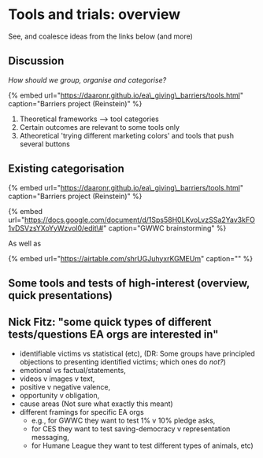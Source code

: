 # Tools and trials: overview

See, and coalesce ideas from the links below \(and more\)

## Discussion

_How should we group, organise and categorise?_

{% embed url="https://daaronr.github.io/ea\_giving\_barriers/tools.html" caption="Barriers project \(Reinstein\)" %}

1. Theoretical frameworks --&gt; tool categories
2. Certain outcomes are relevant to some tools only
3. Atheoretical 'trying different marketing colors' and tools that push several buttons

## Existing categorisation

{% embed url="https://daaronr.github.io/ea\_giving\_barriers/tools.html" caption="Barriers project \(Reinstein\)" %}

{% embed url="https://docs.google.com/document/d/1Sps58H0LKvoLvzSSa2Yav3kFO1vDSVzsYXoYyWzvol0/edit\#" caption="GWWC brainstorming" %}

As well as

{% embed url="https://airtable.com/shrUGJuhyxrKGMEUm" caption="" %}

## Some tools and tests of high-interest \(overview, quick presentations\)

## Nick Fitz: "some quick types of different tests/questions EA orgs are interested in"

* identifiable victims vs statistical \(etc\), \(DR: Some groups have principled objections to presenting identified victims; which ones do _not?_\)
* emotional vs factual/statements,
* videos v images v text,
* positive v negative valence,
* opportunity v obligation,
* cause areas \(Not sure what exactly this meant\)
* different framings for specific EA orgs
  * e.g., for GWWC they want to test 1% v 10% pledge asks,
  * for CES they want to test saving-democracy v representation messaging,
  * for Humane League they want to test different types of animals, etc\)

